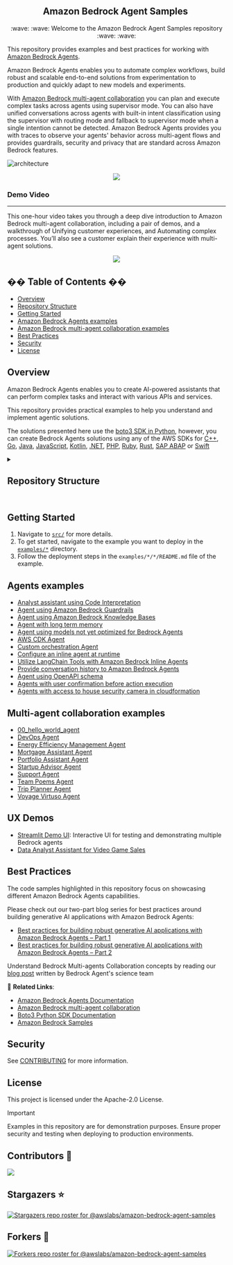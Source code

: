 <h2 align="center">Amazon Bedrock Agent Samples&nbsp;</h2>
<p align="center">
  :wave: :wave: Welcome to the Amazon Bedrock Agent Samples repository :wave: :wave:
</p>

This repository provides examples and best practices for working with [Amazon Bedrock Agents](https://aws.amazon.com/bedrock/agents/).

Amazon Bedrock Agents enables you to automate complex workflows, build robust and scalable end-to-end solutions from experimentation to production and quickly adapt to new models and experiments.

With [Amazon Bedrock multi-agent collaboration](https://docs.aws.amazon.com/bedrock/latest/userguide/agents-multi-agents-collaboration.html) you can plan and execute complex tasks across agents using supervisor mode. You can also have unified conversations across agents with built-in intent classification using the supervisor with routing mode and fallback to supervisor mode when a single intention cannot be detected. Amazon Bedrock Agents provides you with traces to observe your agents' behavior across multi-agent flows and provides guardrails, security and privacy that are standard across Amazon Bedrock features.

![architecture](https://github.com/awslabs/amazon-bedrock-agent-samples/blob/main/images/architecture.gif?raw=true)

<p align="center">
  <a href="/examples/multi_agent_collaboration/startup_advisor_agent/"><img src="https://img.shields.io/badge/Example-Startup_Advisor_Agent-blue" /></a>
</p>

<h3>Demo Video</h3>
<hr />
This one-hour video takes you through a deep dive introduction to Amazon Bedrock multi-agent collaboration, including a pair of demos, and a walkthrough of Unifying customer experiences, and Automating complex processes. You’ll also see a customer explain their experience with multi-agent solutions.

<p align="center">
  <a href="https://youtu.be/7pvEYLW1yZw"><img src="https://markdown-videos-api.jorgenkh.no/youtube/7pvEYLW1yZw?width=640&height=360&filetype=jpeg" /></a>
</p>

## �� Table of Contents ��

- [Overview](#overview)
- [Repository Structure](#repository-structure)
- [Getting Started](#getting-started)
- [Amazon Bedrock Agents examples](#agents-examples)
- [Amazon Bedrock multi-agent collaboration examples](#multi-agent-collaboration-examples)
- [Best Practices](#best-practices)
- [Security](#security)
- [License](#license)

## Overview

Amazon Bedrock Agents enables you to create AI-powered assistants that can perform complex tasks and interact with various APIs and services.

This repository provides practical examples to help you understand and implement agentic solutions.

The solutions presented here use the [boto3 SDK in Python](https://boto3.amazonaws.com/v1/documentation/api/latest/reference/services/bedrock-agent.html), however, you can create Bedrock Agents solutions using any of the AWS SDKs for [C++](https://sdk.amazonaws.com/cpp/api/LATEST/aws-cpp-sdk-bedrock-agent/html/annotated.html), [Go](https://docs.aws.amazon.com/sdk-for-go/api/service/bedrockagent/), [Java](https://sdk.amazonaws.com/java/api/latest/software/amazon/awssdk/services/bedrockagent/package-summary.html), [JavaScript](https://docs.aws.amazon.com/AWSJavaScriptSDK/v3/latest/client/bedrock-agent/), [Kotlin](https://sdk.amazonaws.com/kotlin/api/latest/bedrockagent/index.html), [.NET](https://docs.aws.amazon.com/sdkfornet/v3/apidocs/items/BedrockAgent/NBedrockAgent.html), [PHP](https://docs.aws.amazon.com/aws-sdk-php/v3/api/namespace-Aws.BedrockAgent.html), [Ruby](https://docs.aws.amazon.com/sdk-for-ruby/v3/api/Aws/BedrockAgent.html), [Rust](https://docs.rs/aws-sdk-bedrockagent/latest/aws_sdk_bedrockagent/), [SAP ABAP](https://docs.aws.amazon.com/sdk-for-sap-abap/v1/api/latest/bdr/index.html) or [Swift](https://sdk.amazonaws.com/swift/api/awsbedrockruntime/0.34.0/documentation/awsbedrockruntime)

<details>
<summary>
<h2>Repository Structure<h2>
</summary>

```bash
├── examples/agents/
│   ├── agent_with_code_interpretation/
│   ├── user_confirmation_agents/
│   ├── inline_agent/
|   └── ....
├── examples/multi_agent_collaboration/
│   ├── 00_hello_world_agent/
│   ├── devops_agent/
│   ├── energy_efficiency_management_agent/
|   └── ....
├── src/shared/
│   ├── working_memory/
│   ├── stock_data/
│   ├── web_search/
|   └── ....
├── src/utils/
│   ├── bedrock_agent_helper.py
|   ├── bedrock_agent.py
|   ├── knowledge_base_helper.py
|   └── ....
```

- [examples/agents/](/examples/agents/): Shows Amazon Bedrock Agents examples.

- [examples/multi_agent_collaboration/](/examples/multi_agent_collaboration/): Shows Amazon Bedrock multi-agent collaboration examples.

- [src/shared](/src/shared/): This module consists of shared tools that can be reused by Amazon Bedrock Agents via Action Groups. They provide functionality like [Web Search](/src/shared/file_store/), [Working Memory](/src/shared/working_memory/), and [Stock Data Lookup](/src/shared/stock_data/).

- [src/utils](/src/utils/): This module contains utilities for building and using various Amazon Bedrock features, providing a higher level of abstraction than the underlying APIs.
</details>

## Getting Started

1. Navigate to [`src/`](/src/) for more details.
2. To get started, navigate to the example you want to deploy in the [`examples/*`](/examples/) directory.
3. Follow the deployment steps in the `examples/*/*/README.md` file of the example.

## Agents examples

- [Analyst assistant using Code Interpretation](/examples/agents/agent_with_code_interpretation/)
- [Agent using Amazon Bedrock Guardrails](/examples/agents/agent_with_guardrails_integration/)
- [Agent using Amazon Bedrock Knowledge Bases](/examples/agents/agent_with_knowledge_base_integration/)
- [Agent with long term memory](/examples/agents/agent_with_long_term_memory/)
- [Agent using models not yet optimized for Bedrock Agents](/examples/agents/agent_with_models_not_yet_optimized_for_bedrock_agents/)
- [AWS CDK Agent](/examples/agents/cdk_agent/)
- [Custom orchestration Agent](/examples/agents/custom_orchestration_agent/)
- [Configure an inline agent at runtime](/examples/agents/inline_agent/)
- [Utilize LangChain Tools with Amazon Bedrock Inline Agents](/examples/agents/langchain_tools_with_inline_agent/)
- [Provide conversation history to Amazon Bedrock Agents](/examples/agents/manage_conversation_history/)
- [Agent using OpenAPI schema](/examples/agents/open_api_schema_agent/)
- [Agents with user confirmation before action execution](/examples/agents/user_confirmation_agents/)
- [Agents with access to house security camera in cloudformation](/examples/agents/connected_house_agent/)

## Multi-agent collaboration examples

- [00_hello_world_agent](/examples/multi_agent_collaboration/00_hello_world_agent/)
- [DevOps Agent](/examples/multi_agent_collaboration/devops_agent/)
- [Energy Efficiency Management Agent](/examples/multi_agent_collaboration/energy_efficiency_management_agent/)
- [Mortgage Assistant Agent](/examples/multi_agent_collaboration/mortgage_assistant/)
- [Portfolio Assistant Agent](/examples/multi_agent_collaboration/portfolio_assistant_agent/)
- [Startup Advisor Agent](/examples/multi_agent_collaboration/startup_advisor_agent/)
- [Support Agent](examples/multi_agent_collaboration/support_agent)
- [Team Poems Agent](/examples/multi_agent_collaboration/team_poems_agent/)
- [Trip Planner Agent](/examples/multi_agent_collaboration/trip_planner_agent/)
- [Voyage Virtuso Agent](/examples/multi_agent_collaboration/voyage_virtuoso_agent/)

## UX Demos

- [Streamlit Demo UI](/examples/agents_ux/streamlit_demo/): Interactive UI for testing and demonstrating multiple Bedrock agents
- [Data Analyst Assistant for Video Game Sales](/examples/agents_ux/video_games_sales_assistant_with_amazon_bedrock_agents/)

## Best Practices

The code samples highlighted in this repository focus on showcasing different Amazon Bedrock Agents capabilities.

Please check out our two-part blog series for best practices around building generative AI applications with Amazon Bedrock Agents:

- [Best practices for building robust generative AI applications with Amazon Bedrock Agents – Part 1](https://aws.amazon.com/blogs/machine-learning/best-practices-for-building-robust-generative-ai-applications-with-amazon-bedrock-agents-part-1/)
- [Best practices for building robust generative AI applications with Amazon Bedrock Agents – Part 2](https://aws.amazon.com/blogs/machine-learning/best-practices-for-building-robust-generative-ai-applications-with-amazon-bedrock-agents-part-2/)

Understand Bedrock Multi-agents Collaboration concepts by reading our [blog post](https://aws.amazon.com/blogs/machine-learning/unlocking-complex-problem-solving-with-multi-agent-collaboration-on-amazon-bedrock/) written by Bedrock Agent's science team

🔗 **Related Links**:

- [Amazon Bedrock Agents Documentation](https://docs.aws.amazon.com/bedrock/latest/userguide/agents.html)
- [Amazon Bedrock multi-agent collaboration](https://docs.aws.amazon.com/bedrock/latest/userguide/agents-multi-agents-collaboration.html)
- [Boto3 Python SDK Documentation](https://boto3.amazonaws.com/v1/documentation/api/latest/reference/services/bedrock-agent.html)
- [Amazon Bedrock Samples](https://github.com/aws-samples/amazon-bedrock-samples/tree/main)

## Security

See [CONTRIBUTING](CONTRIBUTING.md#security-issue-notifications) for more information.

## License

This project is licensed under the Apache-2.0 License.

> [!IMPORTANT]
> Examples in this repository are for demonstration purposes.
> Ensure proper security and testing when deploying to production environments.

## Contributors :muscle:

<a href="https://github.com/awslabs/amazon-bedrock-agent-samples/graphs/contributors">
  <img src="https://contrib.rocks/image?repo=awslabs/amazon-bedrock-agent-samples" />
</a>

## Stargazers :star:

[![Stargazers repo roster for @awslabs/amazon-bedrock-agent-samples](https://reporoster.com/stars/awslabs/amazon-bedrock-agent-samples)](https://github.com/awslabs/amazon-bedrock-agent-samples/stargazers)

## Forkers :raised_hands:

[![Forkers repo roster for @awslabs/amazon-bedrock-agent-samples](https://reporoster.com/forks/awslabs/amazon-bedrock-agent-samples)](https://github.com/awslabs/amazon-bedrock-agent-samples/network/members)

